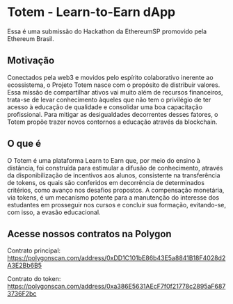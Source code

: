 # Totem - Learn-to-Earn dApp

Essa é uma submissão do Hackathon da EthereumSP promovido pela Ethereum Brasil.

## Motivação

Conectados pela web3 e movidos pelo espírito colaborativo inerente ao ecossistema, o Projeto Totem nasce com o propósito de distribuir valores. Essa missão de compartilhar ativos vai muito além de recursos financeiros, trata-se de levar conhecimento àqueles que não tem o privilégio de ter acesso à educação de qualidade e consolidar uma boa capacitação profissional. Para mitigar as desigualdades decorrentes desses fatores, o Totem propõe trazer novos contornos a educação através da blockchain.

## O que é 

O Totem é uma plataforma Learn to Earn que, por meio do ensino à distância, foi construída para estimular a difusão de conhecimento, através da disponibilização de incentivos aos alunos, consistente na transferência de tokens, os quais são conferidos em decorrência de determinados critérios, como avanço nos desafios propostos.
A compensação monetária, via tokens, é um mecanismo potente para a manutenção do interesse dos estudantes em prosseguir nos cursos e concluir sua formação, evitando-se, com isso, a evasão educacional.

## Acesse nossos contratos na Polygon

Contrato principal: https://polygonscan.com/address/0xDD1C101bE86b43E5a8841B18F4028d2A3E2Bb6B5

Contrato do token: https://polygonscan.com/address/0xa386E5631AEcF7f0f21778c2895aF6873736F2bc


